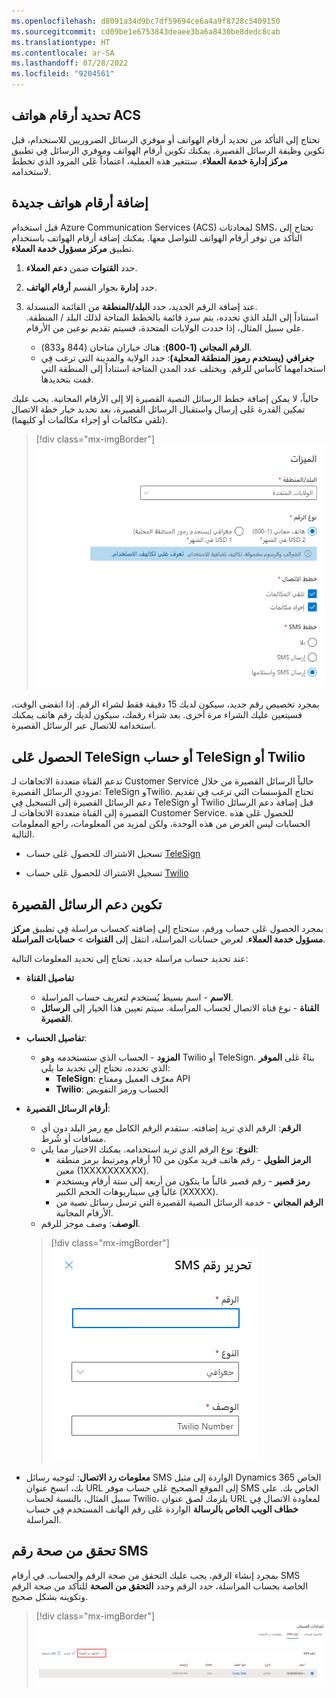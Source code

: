 ```yaml
---
ms.openlocfilehash: d8091a34d9bc7df59694ce6a4a9f8728c5409150
ms.sourcegitcommit: cd09be1e6753843deaee3ba6a8430be8dedc8cab
ms.translationtype: HT
ms.contentlocale: ar-SA
ms.lasthandoff: 07/28/2022
ms.locfileid: "9204561"
---
```

## <a name="define-acs-phone-numbers"></a>تحديد أرقام هواتف ACS

تحتاج إلى التأكد من تحديد أرقام الهواتف أو موفري الرسائل الضروريين للاستخدام، قبل تكوين وظيفة الرسائل القصيرة.  يمكنك تكوين أرقام الهواتف وموفري الرسائل فِي تطبيق **مركز إدارة خدمة العملاء**. ستتغير هذه العملية، اعتماداً عَلى المزود الذي تخطط لاستخدامه.   

## <a name="add-new-phone-numbers"></a>إضافة أرقام هواتف جديدة

قبل استخدام Azure Communication Services (ACS) لمحادثات SMS، تحتاج إلى التأكد من توفر أرقام الهواتف للتواصل معها. يمكنك إضافة أرقام الهواتف باستخدام تطبيق **مركز مسؤول خدمة العملاء**. 

1. حدد **القنوات** ضمن **دعم العملاء**.

2. حدد **إدارة** بجوار القسم **أرقام الهاتف**.
  
3. عند إضافة الرقم الجديد، حدد **البلد/المنطقة** من القائمة المنسدلة.  
   استناداً إلى البلد الذي تحدده، يتم سرد قائمة بالخطط المتاحة لذلك البلد / المنطقة. على سبيل المثال، إذا حددت الولايات المتحدة، فسيتم تقديم نوعين من الأرقام.  
    - **الرقم المجاني (1-800)**: هناك خياران متاحان (844 و833).  
    - **جغرافي (يستخدم رموز المنطقة المحلية)**: حدد الولاية والمدينة التي ترغب فِي استخدامهما كأساس للرقم.  ويختلف عدد المدن المتاحة استناداً إلى المنطقة التي قمت بتحديدها.  

حالياً، لا يمكن إضافة خطط الرسائل النصية القصيرة إلا إلى الأرقام المجانية. يجب عليك تمكين القدرة عَلى إرسال واستقبال الرسائل القصيرة، بعد تحديد خيار خطة الاتصال (تلقي مكالمات أو إجراء مكالمات أو كليهما).  
> [!div class="mx-imgBorder"]
> [![لقطة شاشة لرقم هاتف مع تحديد البلد/المنطقة عَلى أنها الولايات المتحدة.](../media/2-phone-number.png)](../media/2-phone-number.png#lightbox)

بمجرد تخصيص رقم جديد، سيكون لديك 15 دقيقة فقط لشراء الرقم. إذا انقضى الوقت، فسيتعين عليك الشراء مرة أخرى.  بعد شراء رقمك، سيكون لديك رقم هاتف يمكنك استخدامه للاتصال عبر الرسائل القصيرة.  

## <a name="obtain-a-telesign-or-a-twilio-account"></a>الحصول عَلى TeleSign أو حساب TeleSign أو Twilio

تدعم القناة متعددة الاتجاهات لـ Customer Service حالياً الرسائل القصيرة من خلال مزودي الرسائل القصيرة: TeleSign وTwilio. تحتاج المؤسسات التي ترغب فِي تقديم دعم الرسائل القصيرة إلى التسجيل فِي TeleSign أو Twilio قبل إضافة دعم الرسائل القصيرة إلى القناة متعددة الاتجاهات لـ Customer Service. للحصول عَلى هذه الحسابات ليس الغرض من هذه الوحدة، ولكن لمزيد من المعلومات، راجع المعلومات التالية. 

-   تسجيل الاشتراك للحصول عَلى حساب [TeleSign](https://portal.telesign.com/signup/?azure-portal=true)

-   تسجيل الاشتراك للحصول عَلى حساب [Twilio](https://www.twilio.com/try-twilio/?azure-portal=true)

## <a name="configure-sms-support"></a>تكوين دعم الرسائل القصيرة

بمجرد الحصول عَلى حساب ورقم، ستحتاج إلى إضافته كحساب مراسلة فِي تطبيق **مركز مسؤول خدمة العملاء**.  لعرض حسابات المراسلة، انتقل إلى **القنوات** > **حسابات المراسلة**.  

عند تحديد حساب مراسلة جديد، تحتاج إلى تحديد المعلومات التالية: 

- **تفاصيل القناة**  
    - **الاسم** - اسم بسيط يُستخدم لتعريف حساب المراسلة.
    -   **القناة** - نوع قناة الاتصال لحساب المراسلة. سيتم تعيين هذا الخيار إلى **الرسائل القصيرة**.

- **تفاصيل الحساب**:  
    - **المزود** - الحساب الذي ستستخدمه وهو Twilio أو TeleSign. بناءً عَلى **الموفر** الذي تحدده، تحتاج إلى تحديد ما يلي:
      - **TeleSign**: معرّف العميل ومفتاح API
      - **Twilio**: الحساب ورمز التفويض

- **أرقام الرسائل القصيرة**:
    - **الرقم**: الرقم الذي تريد إضافته. ستقدم الرقم الكامل مع رمز البلد دون أي مسافات أو شُرط.  
    - **النوع**: نوع الرقم الذي تريد استخدامه. يمكنك الاختيار مما يلي:  
        - **الرمز الطويل** - رقم هاتف فريد مكون من 10 أرقام ومرتبط برمز منطقة معين (1XXXXXXXXXX).
        - **رمز قصير** - رقم قصير غالباً ما يتكون من أربعة إلى ستة أرقام ويستخدم غالباً فِي سيناريوهات الحجم الكبير (XXXXX).
        - **الرقم المجاني** - خدمة الرسائل النصية القصيرة التي ترسل رسائل نصية من الأرقام المجانية.
    - **الوصف**: وصف موجز للرقم.  

    > [!div class="mx-imgBorder"]
    > [![لقطة شاشة لخيار تحرير أرقام الرسائل القصيرة لحساب Twilio.](../media/2-edit-number.png)](../media/2-edit-number.png#lightbox)

- **معلومات رد الاتصال**: لتوجيه رسائل SMS الواردة إلى مثيل Dynamics 365 الخاص بك، انسخ عنوان URL إلى الموقع الصحيح عَلى حساب موفر SMS الخاص بك. على سبيل المثال، بالنسبة لحساب Twilio، يلزمك لصق عنوان URL لمعاودة الاتصال فِي **خطاف الويب الخاص بالرسالة** الواردة عَلى رقم الهاتف المستخدم فِي حساب المراسلة.  

## <a name="validate-the-sms-number"></a>تحقق من صحة رقم SMS

بمجرد إنشاء الرقم، يجب عليك التحقق من صحة الرقم والحساب. في أرقام SMS الخاصة بحساب المراسلة، حدد الرقم وحدد **التحقق من الصحة** للتأكد من صحة الرقم وتكوينه بشكل صحيح.  

> [!div class="mx-imgBorder"]
> [![لقطة شاشة لزر التحقق فِي علامة التبويب أرقام الرسائل القصيرة.](../media/2-validate.png)](../media/2-validate.png#lightbox)

